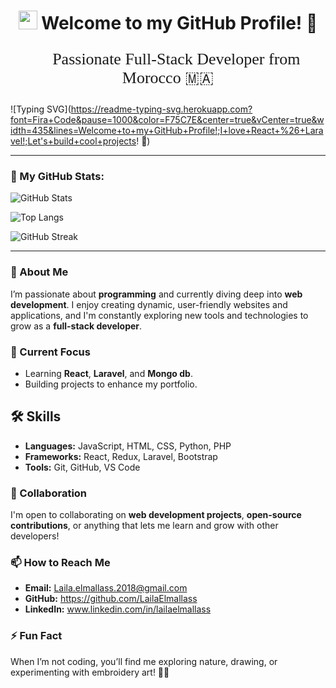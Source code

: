 <h1 align="center">
  <img src="https://media.giphy.com/media/hvRJCLFzcasrR4ia7z/giphy.gif" width="30px"/>
  Welcome to my GitHub Profile! 💖
</h1>

<p align="center" style="font-family: 'Dancing Script', cursive; font-size: 26px;">
  🌸 Passionate Full-Stack Developer from Morocco 🇲🇦
</p>

![Typing SVG](https://readme-typing-svg.herokuapp.com?font=Fira+Code&pause=1000&color=F75C7E&center=true&vCenter=true&width=435&lines=Welcome+to+my+GitHub+Profile!;I+love+React+%26+Laravel!;Let's+build+cool+projects! 🚀)

---

### 🚀 My GitHub Stats:
![GitHub Stats](https://github-readme-stats.vercel.app/api?username=YOUR_USERNAME&show_icons=true&theme=tokyonight)

![Top Langs](https://github-readme-stats.vercel.app/api/top-langs/?username=YOUR_USERNAME&layout=compact&theme=radical)

![GitHub Streak](https://github-readme-streak-stats.herokuapp.com/?user=YOUR_USERNAME&theme=highcontrast)

---


### 👀 About Me  
I’m passionate about **programming** and currently diving deep into **web development**. I enjoy creating dynamic, user-friendly websites and applications, and I'm constantly exploring new tools and technologies to grow as a **full-stack developer**.

### 🌱 Current Focus  
- Learning **React**, **Laravel**, and **Mongo db**.  
- Building projects to enhance my portfolio.

## 🛠 Skills
- **Languages:** JavaScript, HTML, CSS, Python, PHP
- **Frameworks:** React, Redux, Laravel, Bootstrap
- **Tools:** Git, GitHub, VS Code

### 💞️ Collaboration  
I'm open to collaborating on **web development projects**, **open-source contributions**, or anything that lets me learn and grow with other developers!

### 📫 How to Reach Me  
- **Email:** Laila.elmallass.2018@gmail.com  
- **GitHub:** https://github.com/LailaElmallass
- **LinkedIn:**  www.linkedin.com/in/lailaelmallass 

### ⚡ Fun Fact  
When I’m not coding, you’ll find me exploring nature, drawing, or experimenting with embroidery art! 🎨🌿


<!---
LailaElmallass/LailaElmallass is a ✨ special ✨ repository because its `README.md` (this file) appears on your GitHub profile.
You can click the Preview link to take a look at your changes.
--->
